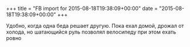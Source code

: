 +++
title = "FB import for 2015-08-18T19:38:09+00:00"
date = "2015-08-18T19:38:09+00:00"
+++

Удобно, когда одна беда решает другую. Пока ехал домой, дрожал от холода, но шатающийся руль позволял велосипеду при этом ехать ровно


